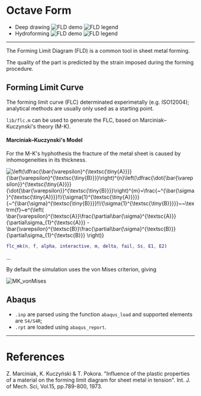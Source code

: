 # Octave Form

* Deep drawing
![FLD demo](../master/demo_deepdrawing.gif)
![FLD legend](../master/legend.png)
* Hydroforming
![FLD demo](../master/demo_hydroforming.gif)
![FLD legend](../master/legend.png)

***

The Forming Limit Diagram (FLD) is a common tool in sheet metal forming.

The quality of the part is predicted by the strain imposed during the forming procedure.

## Forming Limit Curve
The forming limit curve (FLC)  determinated experimetally (e.g. ISO12004);
analytical methods are usually only used as a starting point.

`lib/flc.m` can be used to generate the FLC, based on Marciniak–Kuczynski's theory (M-K).


#### Marciniak–Kuczynski's Model

For the M-K's hyphothesis the fracture of the metal sheet is caused by inhomogeneities in its thickness.

 ![\left(\dfrac{\bar{\varepsilon}^{\textsc{\tiny{A}}}}{\bar{\varepsilon}^{\textsc{\tiny{B}}}}\right)^{n}\left(\dfrac{\dot{\bar{\varepsilon}}^{\textsc{\tiny{A}}}}{\dot{\bar{\varepsilon}}^{\textsc{\tiny{B}}}}\right)^{m}=\frac{~^{\bar{\sigma}^{\textsc{\tiny{A}}}}\!\!/_{\sigma_{1}^{\textsc{\tiny{A}}}}}{~^{\bar{\sigma}^{\textsc{\tiny{B}}}}\!\!/_{\sigma_{1}^{\textsc{\tiny{B}}}}}~~\textrm{f}~e^{\left( \bar{\varepsilon}^{\textsc{A}}\frac{\partial\bar{\sigma}^{\textsc{A}}}{\partial\sigma_{1}^{\textsc{A}}} - \bar{\varepsilon}^{\textsc{B}}\frac{\partial\bar{\sigma}^{\textsc{B}}}{\partial\sigma_{1}^{\textsc{B}}} \right)}](../master/docs/mk.svg)

````matlab
flc_mk(n, f, alpha, interactive, m, delta, fail, Ss, E1, E2)
````

...

By default the simulation uses the von Mises criterion, giving

![MK_vonMises](../master/docs/mk_mises.svg)

## Abaqus
* `.inp` are parsed using the function `abaqus_load` and supported elements are `S4/S4R`;
* `.rpt` are loaded using `abaqus_report`.

***
# References
Z. Marciniak, K. Kuczyński & T. Pokora.
"Influence of the plastic properties of a material on the forming limit diagram for sheet metal in tension".
Int. J. of Mech. Sci, Vol.15, pp.789-800, 1973.